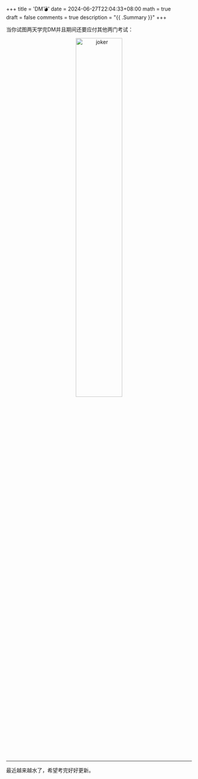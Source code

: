 +++
title = 'DM💣'
date = 2024-06-27T22:04:33+08:00
math = true                                
draft = false
comments = true
description = "{{ .Summary }}"
+++

当你试图两天学完DM并且期间还要应付其他两门考试：

 <div align="center">
 <img src="https://picx.zhimg.com/80/v2-d532917c1b7d2f4ce5865721c9f2468f_1440w.png" alt="joker" width="50%" height="auto">
 </div>

-----

最近越来越水了，希望考完好好更新。
